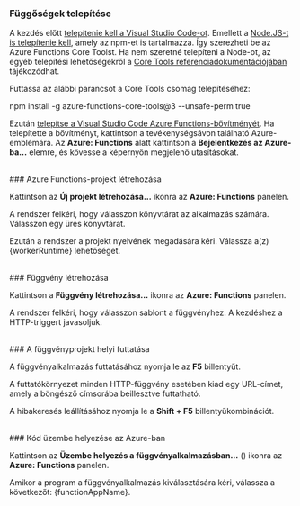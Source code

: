 ### <a name="install-dependencies"></a>Függőségek telepítése

A kezdés előtt <a href="https://go.microsoft.com/fwlink/?linkid=2016593" target="_blank">telepítenie kell a Visual Studio Code-ot</a>. Emellett a <a href="https://go.microsoft.com/fwlink/?linkid=2016195" target="_blank">Node.JS-t is telepítenie kell</a>, amely az npm-et is tartalmazza. Így szerezheti be az Azure Functions Core Toolst. Ha nem szeretné telepíteni a Node-ot, az egyéb telepítési lehetőségekről a <a href="https://go.microsoft.com/fwlink/?linkid=2016192" target="_blank">Core Tools referenciadokumentációjában</a> tájékozódhat.

Futtassa az alábbi parancsot a Core Tools csomag telepítéséhez:

<MarkdownHighlighter>npm install -g azure-functions-core-tools@3 --unsafe-perm true</MarkdownHighlighter>

Ezután <a href="https://go.microsoft.com/fwlink/?linkid=2016800" target="_blank">telepítse a Visual Studio Code Azure Functions-bővítményét</a>. Ha telepítette a bővítményt, kattintson a tevékenységsávon található Azure-emblémára. Az **Azure: Functions** alatt kattintson a **Bejelentkezés az Azure-ba...** elemre, és kövesse a képernyőn megjelenő utasításokat.

<br/>
### <a name="create-an-azure-functions-project"></a>Azure Functions-projekt létrehozása

Kattintson az **Új projekt létrehozása…** ikonra az **Azure: Functions** panelen.

A rendszer felkéri, hogy válasszon könyvtárat az alkalmazás számára. Válasszon egy üres könyvtárat.

Ezután a rendszer a projekt nyelvének megadására kéri. Válassza a(z) {workerRuntime} lehetőséget.

<br/>
### <a name="create-a-function"></a>Függvény létrehozása

Kattintson a **Függvény létrehozása…** ikonra az **Azure: Functions** panelen.

A rendszer felkéri, hogy válasszon sablont a függvényhez. A kezdéshez a HTTP-triggert javasoljuk.

<br/>
### <a name="run-your-function-project-locally"></a>A függvényprojekt helyi futtatása

A függvényalkalmazás futtatásához nyomja le az **F5** billentyűt.

A futtatókörnyezet minden HTTP-függvény esetében kiad egy URL-címet, amely a böngésző címsorába beillesztve futtatható.

A hibakeresés leállításához nyomja le a **Shift + F5** billentyűkombinációt.

<br/>
### <a name="deploy-your-code-to-azure"></a>Kód üzembe helyezése az Azure-ban

Kattintson az **Üzembe helyezés a függvényalkalmazásban…** (<ChevronUp/>) ikonra az **Azure: Functions** panelen.

Amikor a program a függvényalkalmazás kiválasztására kéri, válassza a következőt: {functionAppName}.
